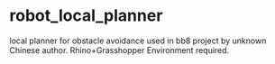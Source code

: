 # robot_local_planner
local planner for obstacle avoidance used in bb8 project by unknown Chinese author. Rhino+Grasshopper Environment required.
